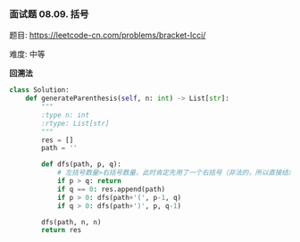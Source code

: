 ### 面试题 08.09. 括号

题目:
<https://leetcode-cn.com/problems/bracket-lcci/>


难度:   中等


**回溯法**
```python
class Solution:
    def generateParenthesis(self, n: int) -> List[str]:
        """
        :type n: int
        :rtype: List[str]
        """
        res = []
        path = ''

        def dfs(path, p, q):
            # 左括号数量>右括号数量，此时肯定先用了一个右括号（非法的，所以直接结束
            if p > q: return
            if q == 0: res.append(path)
            if p > 0: dfs(path+'(', p-1, q)
            if q > 0: dfs(path+')', p, q-1)

        dfs(path, n, n)
        return res
```